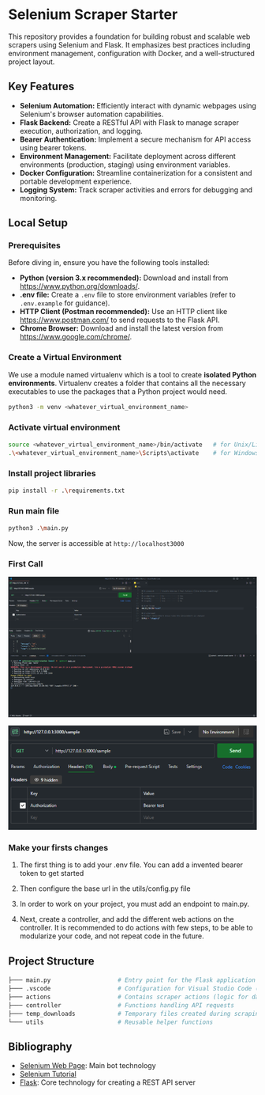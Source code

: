 # Selenium Scraper Starter

This repository provides a foundation for building robust and scalable web scrapers using Selenium and Flask. It emphasizes best practices including environment management, configuration with Docker, and a well-structured project layout.

## Key Features

- **Selenium Automation:** Efficiently interact with dynamic webpages using Selenium's browser automation capabilities.
- **Flask Backend:** Create a RESTful API with Flask to manage scraper execution, authorization, and logging.
- **Bearer Authentication:** Implement a secure mechanism for API access using bearer tokens.
- **Environment Management:** Facilitate deployment across different environments (production, staging) using environment variables.
- **Docker Configuration:** Streamline containerization for a consistent and portable development experience.
- **Logging System:** Track scraper activities and errors for debugging and monitoring.

## Local Setup

### Prerequisites

Before diving in, ensure you have the following tools installed:

- **Python (version 3.x recommended):** Download and install from https://www.python.org/downloads/.
- **.env file:** Create a `.env` file to store environment variables (refer to `.env.example` for guidance).
- **HTTP Client (Postman recommended):** Use an HTTP client like https://www.postman.com/ to send requests to the Flask API.
- **Chrome Browser:** Download and install the latest version from https://www.google.com/chrome/.

### Create a Virtual Environment

We use a module named virtualenv which is a tool to create **isolated Python environments**. Virtualenv creates a folder that contains all the necessary executables to use the packages that a Python project would need.

```bash
python3 -m venv <whatever_virtual_environment_name>
```

### Activate virtual environment

```bash
source <whatever_virtual_environment_name>/bin/activate   # for Unix/Linux
.\<whatever_virtual_environment_name>\Scripts\activate    # for Windows
```

### Install project libraries

```bash
pip install -r .\requirements.txt
```

### Run main file

```bash
python3 .\main.py
```

Now, the server is accessible at `http://localhost3000`


### First Call

![First Call](./readmeImages/firstcall.png)

![Auth Call](./readmeImages/authcall.png)

### Make your firsts changes

1. The first thing is to add your .env file. You can add a invented bearer token to get started

2. Then configure the base url in the utils/config.py file

3. In order to work on your project, you must add an endpoint to main.py.

4. Next, create a controller, and add the different web actions on the controller. It is recommended to do actions with few steps, to be able to modularize your code, and not repeat code in the future.

## Project Structure

```bash
├─── main.py                   # Entry point for the Flask application
├─── .vscode                   # Configuration for Visual Studio Code (optional)
├─── actions                   # Contains scraper actions (logic for data extraction)
├─── controller                # Functions handling API requests
├─── temp_downloads            # Temporary files created during scraping
└─── utils                     # Reusable helper functions
```

## Bibliography

- [Selenium Web Page](https://selenium-python.readthedocs.io/): Main bot technology
- [Selenium Tutorial](https://youtube.com/playlist?list=PLheIVUbpfWZ17lCcHnoaa1RD59juFR06C&si=TTyB-dQQFl38tXO2)
- [Flask](https://flask.palletsprojects.com/en/3.0.x/): Core technology for creating a REST API server
